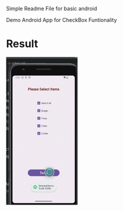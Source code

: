 Simple Readme File for basic android 


Demo Android App for CheckBox Funtionality

# Result
<img src ="https://github.com/Mirzaazmath/android_basic/blob/Basic_checkbox/app/src/main/res/output/result.png" height="400">
